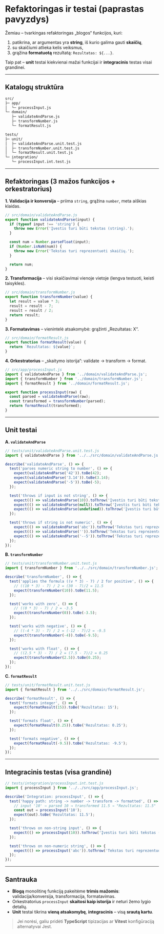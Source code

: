 # Refaktoringas ir testai (paprastas pavyzdys)

Žemiau – tvarkingas refaktoringas „blogos“ funkcijos, kuri:

1) patikrina, ar argumentas yra **string**, iš kurio galima gauti **skaičių**,  
2) su skaičiumi atlieka kelis veiksmus,  
3) grąžina **formatuotą** rezultatą: `Rezultatas: ${...}`.

Taip pat – **unit** testai kiekvienai mažai funkcijai ir **integracinis** testas visai grandinei.

---

## Katalogų struktūra

```md
src/
├─ app/
│  └─ processInput.js
└─ domain/
   ├─ validateAndParse.js
   ├─ transformNumber.js
   └─ formatResult.js

tests/
├─ unit/
│  ├─ validateAndParse.unit.test.js
│  ├─ transformNumber.unit.test.js
│  └─ formatResult.unit.test.js
└─ integration/
   └─ processInput.int.test.js
```

---

## Refaktoringas (3 mažos funkcijos + orkestratorius)

**1. Validacija ir konversija** – priima `string`, grąžina `number`, meta aiškias klaidas.

```js
// src/domain/validateAndParse.js
export function validateAndParse(input) {
  if (typeof input !== 'string') {
    throw new Error('Įvestis turi būti tekstas (string).');
  }

  const num = Number.parseFloat(input);
  if (Number.isNaN(num)) {
    throw new Error('Tekstas turi reprezentuoti skaičių.');
  }

  return num;
}
```

**2. Transformacija** – visi skaičiavimai vienoje vietoje (lengva testuoti, keisti taisykles).

```js
// src/domain/transformNumber.js
export function transformNumber(value) {
  let result = value * 3;
  result = result - 7;
  result = result / 2;
  return result;
}
```

**3. Formatavimas** – vienintelė atsakomybė: grąžinti „Rezultatas: X“.

```js
// src/domain/formatResult.js
export function formatResult(value) {
  return `Rezultatas: ${value}`;
}
```

**4. Orkestratorius** – „skaitymo istorija“: validate → transform → format.

```js
// src/app/processInput.js
import { validateAndParse } from '../domain/validateAndParse.js';
import { transformNumber } from '../domain/transformNumber.js';
import { formatResult } from '../domain/formatResult.js';

export function processInput(raw) {
  const parsed = validateAndParse(raw);
  const transformed = transformNumber(parsed);
  return formatResult(transformed);
}
```

---

## Unit testai

**A. `validateAndParse`**

```js
// tests/unit/validateAndParse.unit.test.js
import { validateAndParse } from '../../src/domain/validateAndParse.js';

describe('validateAndParse', () => {
  test('parses numeric string to number', () => {
    expect(validateAndParse('42')).toBe(42);
    expect(validateAndParse('3.14')).toBe(3.14);
    expect(validateAndParse('-5')).toBe(-5);
  });

  test('throws if input is not string', () => {
    expect(() => validateAndParse(10)).toThrow('Įvestis turi būti tekstas (string).');
    expect(() => validateAndParse(null)).toThrow('Įvestis turi būti tekstas (string).');
    expect(() => validateAndParse(undefined)).toThrow('Įvestis turi būti tekstas (string).');
  });

  test('throws if string is not numeric', () => {
    expect(() => validateAndParse('abc')).toThrow('Tekstas turi reprezentuoti skaičių.');
    expect(() => validateAndParse('')).toThrow('Tekstas turi reprezentuoti skaičių.');
    expect(() => validateAndParse('--5')).toThrow('Tekstas turi reprezentuoti skaičių.');
  });
});
```

**B. `transformNumber`**

```js
// tests/unit/transformNumber.unit.test.js
import { transformNumber } from '../../src/domain/transformNumber.js';

describe('transformNumber', () => {
  test('applies the formula ((v * 3) - 7) / 2 for positive', () => {
    // ((10 * 3) - 7) / 2 = (30 - 7)/2 = 11.5
    expect(transformNumber(10)).toBe(11.5);
  });

  test('works with zero', () => {
    // ((0 * 3) - 7) / 2 = -3.5
    expect(transformNumber(0)).toBe(-3.5);
  });

  test('works with negative', () => {
    // ((-4 * 3) - 7) / 2 = (-12 - 7)/2 = -9.5
    expect(transformNumber(-4)).toBe(-9.5);
  });

  test('works with float', () => {
    // ((2.5 * 3) - 7) / 2 = (7.5 - 7)/2 = 0.25
    expect(transformNumber(2.5)).toBe(0.25);
  });
});
```

**C. `formatResult`**

```js
// tests/unit/formatResult.unit.test.js
import { formatResult } from '../../src/domain/formatResult.js';

describe('formatResult', () => {
  test('formats integer', () => {
    expect(formatResult(15)).toBe('Rezultatas: 15');
  });

  test('formats float', () => {
    expect(formatResult(0.25)).toBe('Rezultatas: 0.25');
  });

  test('formats negative', () => {
    expect(formatResult(-9.5)).toBe('Rezultatas: -9.5');
  });
});
```

---

## Integracinis testas (visa grandinė)

```js
// tests/integration/processInput.int.test.js
import { processInput } from '../../src/app/processInput.js';

describe('Integration: processInput', () => {
  test('happy path: string -> number -> transform -> formatted', () => {
    // input '10' → parsed 10 → transformed 11.5 → "Rezultatas: 11.5"
    const out = processInput('10');
    expect(out).toBe('Rezultatas: 11.5');
  });

  test('throws on non-string input', () => {
    expect(() => processInput(10)).toThrow('Įvestis turi būti tekstas (string).');
  });

  test('throws on non-numeric string', () => {
    expect(() => processInput('abc')).toThrow('Tekstas turi reprezentuoti skaičių.');
  });
});
```

---

## Santrauka

- **Blogą** monolitinę funkciją pakeitėme **trimis mažomis**: validacija/konversija, transformacija, formatavimas.
- Orkestratorius `processInput` **skaitosi kaip istorija** ir neturi žemo lygio detalių.
- **Unit** testai tikrina **vieną atsakomybę**, **integracinis** – visą **srautą kartu**.

> Jei norėsi, galiu pridėti **TypeScript** tipizacijas ar **Vitest** konfigūraciją alternatyvai Jest.
